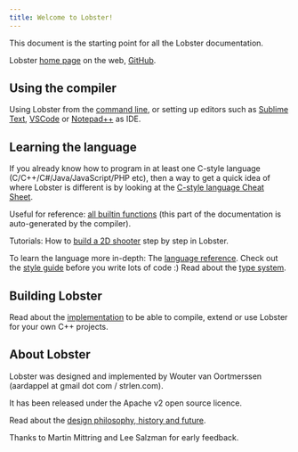 ```yaml
---
title: Welcome to Lobster!
---
```


This document is the starting point for all the Lobster documentation.

Lobster [home page](http://strlen.com/lobster/) on the web,
[GitHub](https://github.com/aardappel/lobster).

Using the compiler
------------------

Using Lobster from the [command line](command_line_usage.html), or setting up
editors such as [Sublime Text](sublime_ide.html), [VSCode](vscode_ide.html) or
[Notepad++](notepadpp_ide.html) as IDE.

Learning the language
---------------------

If you already know how to program in at least one C-style language
(C/C++/C\#/Java/JavaScript/PHP etc), then a way to get a quick idea of where
Lobster is different is by looking at the [C-style language Cheat
Sheet](c_style_cheat_sheet.html).

Useful for reference: [all builtin functions](builtin_functions_reference.html)
(this part of the documentation is auto-generated by the compiler).

Tutorials: How to [build a 2D shooter](shooter_tutorial.html) step by step in
Lobster.

To learn the language more in-depth: The [language
reference](language_reference.html). Check out the [style
guide](style_guide.html) before you write lots of code :) Read about the [type
system](type_checker.html).

Building Lobster
----------------

Read about the [implementation](implementation.html) to be able to compile,
extend or use Lobster for your own C++ projects.

About Lobster
-------------

Lobster was designed and implemented by Wouter van Oortmerssen (aardappel at
gmail dot com / strlen.com).

It has been released under the Apache v2 open source licence.

Read about the [design philosophy, history and future](philosophy.html).

Thanks to Martin Mittring and Lee Salzman for early feedback.
